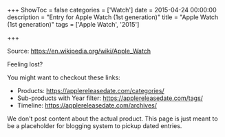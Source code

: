 +++
ShowToc = false
categories = ['Watch']
date = 2015-04-24 00:00:00
description = "Entry for Apple Watch (1st generation)"
title = "Apple Watch (1st generation)"
tags = ['Apple Watch', '2015']

+++

Source: https://en.wikipedia.org/wiki/Apple_Watch

Feeling lost?

You might want to checkout these links:
- Products: https://applereleasedate.com/categories/
- Sub-products with Year filter: https://applereleasedate.com/tags/
- Timeline: https://applereleasedate.com/archives/

We don't post content about the actual product. 
This page is just meant to be a placeholder for blogging system to pickup dated entries. 


